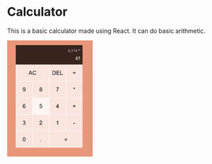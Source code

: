 # Calculator
This is a basic calculator made using React. It can do basic arithmetic.

<img src="https://github.com/Jerome-4-2/Calculator/blob/main/Screenshot%20(138).png?raw=true" alt="App_front" width="200px">

